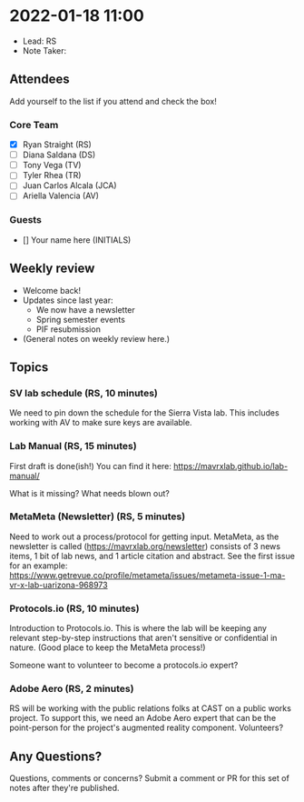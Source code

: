 # 2022-01-18 11:00

- Lead: RS
- Note Taker: 

## Attendees

Add yourself to the list if you attend and check the box!

### Core Team

- [X] Ryan Straight (RS)
- [ ] Diana Saldana (DS)
- [ ] Tony Vega (TV)
- [ ] Tyler Rhea (TR)
- [ ] Juan Carlos Alcala (JCA)
- [ ] Ariella Valencia (AV)

### Guests

- [] Your name here (INITIALS)

## Weekly review

- Welcome back!
- Updates since last year:
    - We now have a newsletter
    - Spring semester events
    - PIF resubmission
- (General notes on weekly review here.)

## Topics

<!-- If you would like to add a topic to the agenda please add your name to the appropriate list above and add a suggestion to the PR using the following format: -->

### SV lab schedule (RS, 10 minutes)

We need to pin down the schedule for the Sierra Vista lab. This includes working with AV to make sure keys are available.

### Lab Manual (RS, 15 minutes)

First draft is done(ish!) You can find it here: https://mavrxlab.github.io/lab-manual/

What is it missing? What needs blown out?

### MetaMeta (Newsletter) (RS, 5 minutes)

Need to work out a process/protocol for getting input. MetaMeta, as the newsletter is called (https://mavrxlab.org/newsletter) consists of 3 news items, 1 bit of lab news, and 1 article citation and abstract. See the first issue for an example: https://www.getrevue.co/profile/metameta/issues/metameta-issue-1-ma-vr-x-lab-uarizona-968973

### Protocols.io (RS, 10 minutes)

Introduction to Protocols.io. This is where the lab will be keeping any relevant step-by-step instructions that aren't sensitive or confidential in nature. (Good place to keep the MetaMeta process!)

Someone want to volunteer to become a protocols.io expert?

### Adobe Aero (RS, 2 minutes)

RS will be working with the public relations folks at CAST on a public works project. To support this, we need an Adobe Aero expert that can be the point-person for the project's augmented reality component. Volunteers?

<!-- ### Your topic (INITIALS, expected duration in minutes) -->

## Any Questions?

Questions, comments or concerns? Submit a comment or PR for this set of notes after they're published.
